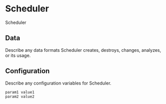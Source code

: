 # Scheduler

Scheduler

## Data

Describe any data formats Scheduler creates, destroys, changes, analyzes, or its usage.




## Configuration

Describe any configuration variables for Scheduler.

```
param1 value1
param2 value2
```
